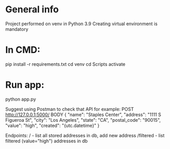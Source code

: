 # General info
Project performed on venv in Python 3.9
Creating virtual environment is mandatory

# In CMD:
pip install -r requirements.txt
cd venv 
cd Scripts
activate

# Run app:
python app.py

Suggest using Postman to check that API
for example:
POST http://127.0.0.1:5000/
BODY {
        "name": "Staples Center",
        "address": "1111 S Figueroa St",
        "city": "Los Angeles",
        "state": "CA",
        "postal_code": "90015",
        "value": "high",
        "created": "{utc.datetime}"
    }

Endpoints:
/ - list all stored addresses in db, add new address
/filtered - list filtered (value="high") addresses in db
